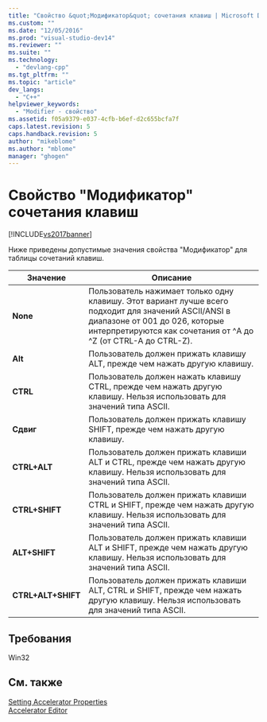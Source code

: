 ```yaml
---
title: "Свойство &quot;Модификатор&quot; сочетания клавиш | Microsoft Docs"
ms.custom: ""
ms.date: "12/05/2016"
ms.prod: "visual-studio-dev14"
ms.reviewer: ""
ms.suite: ""
ms.technology: 
  - "devlang-cpp"
ms.tgt_pltfrm: ""
ms.topic: "article"
dev_langs: 
  - "C++"
helpviewer_keywords: 
  - "Modifier - свойство"
ms.assetid: f05a9379-e037-4cfb-b6ef-d2c655bcfa7f
caps.latest.revision: 5
caps.handback.revision: 5
author: "mikeblome"
ms.author: "mblome"
manager: "ghogen"
---
```

# Свойство &quot;Модификатор&quot; сочетания клавиш
[!INCLUDE[vs2017banner](../assembler/inline/includes/vs2017banner.md)]

Ниже приведены допустимые значения свойства "Модификатор" для таблицы сочетаний клавиш.  
  
|Значение|Описание|  
|--------------|--------------|  
|**None**|Пользователь нажимает только одну клавишу.  Этот вариант лучше всего подходит для значений ASCII\/ANSI в диапазоне от 001 до 026, которые интерпретируются как сочетания от ^A до ^Z \(от CTRL\-A до CTRL\-Z\).|  
|**Alt**|Пользователь должен прижать клавишу ALT, прежде чем нажать другую клавишу.|  
|**CTRL**|Пользователь должен нажать клавишу CTRL, прежде чем нажать другую клавишу.  Нельзя использовать для значений типа ASCII.|  
|**Сдвиг**|Пользователь должен прижать клавишу SHIFT, прежде чем нажать другую клавишу.|  
|**CTRL\+ALT**|Пользователь должен прижать клавиши ALT и CTRL, прежде чем нажать другую клавишу.  Нельзя использовать для значений типа ASCII.|  
|**CTRL\+SHIFT**|Пользователь должен прижать клавиши CTRL и SHIFT, прежде чем нажать другую клавишу.  Нельзя использовать для значений типа ASCII.|  
|**ALT\+SHIFT**|Пользователь должен прижать клавиши ALT и SHIFT, прежде чем нажать другую клавишу.  Нельзя использовать для значений типа ASCII.|  
|**CTRL\+ALT\+SHIFT**|Пользователь должен прижать клавиши ALT, CTRL и SHIFT, прежде чем нажать другую клавишу.  Нельзя использовать для значений типа ASCII.|  
  
## Требования  
 Win32  
  
## См. также  
 [Setting Accelerator Properties](../windows/setting-accelerator-properties.md)   
 [Accelerator Editor](../Topic/Accelerator%20Editor.md)